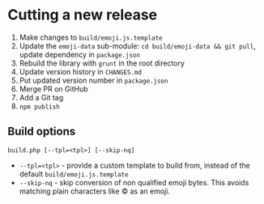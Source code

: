# Cutting a new release

1. Make changes to `build/emoji.js.template`
2. Update the `emoji-data` sub-module: `cd build/emoji-data && git pull`, update dependency in `package.json`
3. Rebuild the library with `grunt` in the root directory
4. Update version history in `CHANGES.md`
5. Put updated version number in `package.json`
6. Merge PR on GitHub
7. Add a Git tag
8. `npm publish`


## Build options

`build.php [--tpl=<tpl>] [--skip-nq]`

* `--tpl=<tpl>` - provide a custom template to build from, instead of the default `build/emoji.js.template`
* `--skip-nq` - skip conversion of non qualified emoji bytes. This avoids matching plain characters like © as an emoji.
